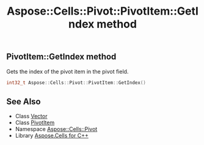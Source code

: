 ﻿---
title: Aspose::Cells::Pivot::PivotItem::GetIndex method
linktitle: GetIndex
second_title: Aspose.Cells for C++ API Reference
description: 'Aspose::Cells::Pivot::PivotItem::GetIndex method. Gets the index of the pivot item in the pivot field in C++.'
type: docs
weight: 2000
url: /cpp/aspose.cells.pivot/pivotitem/getindex/
---
## PivotItem::GetIndex method


Gets the index of the pivot item in the pivot field.

```cpp
int32_t Aspose::Cells::Pivot::PivotItem::GetIndex()
```

## See Also

* Class [Vector](../../../aspose.cells/vector/)
* Class [PivotItem](../)
* Namespace [Aspose::Cells::Pivot](../../)
* Library [Aspose.Cells for C++](../../../)
